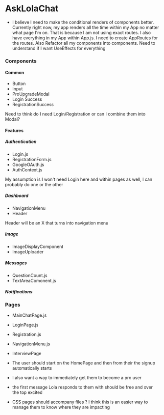 # AskLolaChat

- I believe I need to make the conditional renders of components better. Currently right now, my app renders all the time within my App no matter what page I'm on. That is because I am not using exact routes. I also have everything in my App within App.js. I need to create AppRoutes for the routes. Also Refactor all my components into components. Need to understand if I want UseEffects for everything

### Components
#### Common
- Button
- Input
- ProUpgradeModal
- Login Success
- RegistrationSuccess

Need to think do I need Login/Registration or can I combine them into Modal?


#### Features
##### Authentication
- Login.js
- RegistrationForm.js
- GoogleOAuth.js
- AuthContext.js

My assumption is I won't need Login here and within pages as well, I can probably do one or the other
##### Dashboard
- NavigationMenu
- Header

Header will be an X that turns into navigation menu

##### Image
- ImageDisplayComponent
- ImageUploader

##### Messages
- QuestionCount.js
- TextAreaComonent.js

##### Notifications




### Pages
- MainChatPage.js
- LoginPage.js
- Registration.js
- NavigationMenu.js 
- InterviewPage

- The user should start on the HomePage and then from their the signup automatically starts
- I also want a way to immediately get them to become a pro user
- the first message Lola responds to them with should be free and over the top excited
- CSS pages should accompany files ? I think this is an easier way to manage them to know where they are impacting
 




